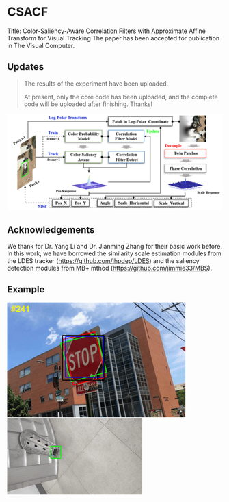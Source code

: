 # CSACF
Title: Color-Saliency-Aware Correlation Filters with Approximate Affine Transform for Visual Tracking
The paper has been accepted for publication in The Visual Computer.
## Updates
> The results of the experiment have been uploaded.
> 
> At present, only the core code has been uploaded, and the complete code will be uploaded after finishing.
Thanks!
>
![Fig1](https://github.com/lv346308962/CSACF/blob/03a8452c99fdb6c984b4790e37b87b3f74a3d9ee/imgs/frame.png)
## Acknowledgements
We thank for Dr. Yang Li and Dr. Jianming Zhang for their basic work before. In this work, we have borrowed the similarity scale estimation modules from the LDES tracker (https://github.com/ihpdep/LDES) and the saliency detection modules from MB+ mthod (https://github.com/jimmie33/MBS).
## Example
![test1](https://github.com/lv346308962/CSACF/blob/6e19132ccf8f1c3da2295eeaf5925c97ffd5e531/imgs/test1.gif)
![test1](https://github.com/lv346308962/CSACF/blob/6e19132ccf8f1c3da2295eeaf5925c97ffd5e531/imgs/test2.gif)

